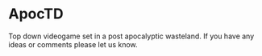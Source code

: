 # ApocTD
Top down videogame set in a post apocalyptic wasteland.
 If you have any ideas or comments please let us know. 